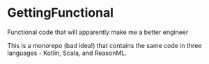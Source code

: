 # GettingFunctional
Functional code that will apparently make me a better engineer

This is a monorepo (bad idea!) that contains the same code in three languages - Kotlin, Scala, and ReasonML.
